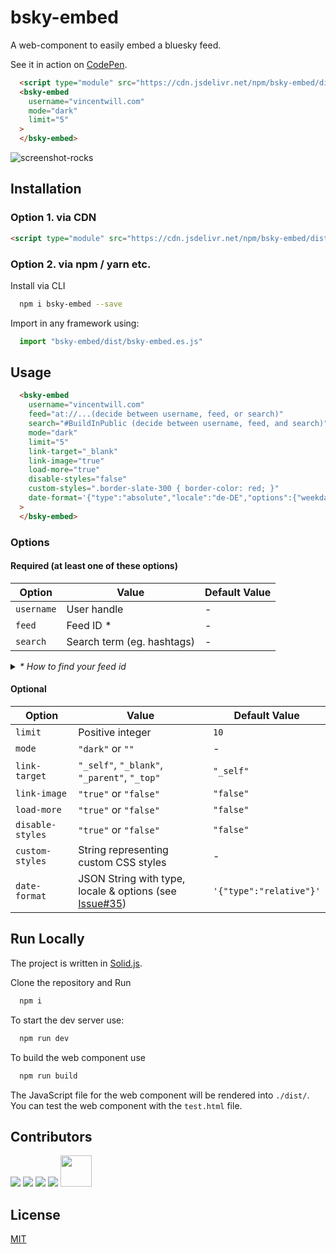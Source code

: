 
# bsky-embed

A web-component to easily embed a bluesky feed.

See it in action on [CodePen](https://codepen.io/Vincenius/pen/RwdXgyw?editors=1000).

```html
  <script type="module" src="https://cdn.jsdelivr.net/npm/bsky-embed/dist/bsky-embed.es.js" async></script>
  <bsky-embed
    username="vincentwill.com"
    mode="dark"
    limit="5"
  >
  </bsky-embed>
```

![screenshot-rocks](https://github.com/Vincenius/bsky-embed/assets/43953403/91661dd7-2a2d-47fe-b87e-c4fb6d9207b0)

## Installation

### Option 1. via CDN

```html
<script type="module" src="https://cdn.jsdelivr.net/npm/bsky-embed/dist/bsky-embed.es.js" async></script>
```

### Option 2. via npm / yarn etc.
Install via CLI
```bash
  npm i bsky-embed --save
```

Import in any framework using:
```javascript
  import "bsky-embed/dist/bsky-embed.es.js"
```

## Usage

```html
  <bsky-embed
    username="vincentwill.com"
    feed="at://...(decide between username, feed, or search)"
    search="#BuildInPublic (decide between username, feed, and search)"
    mode="dark"
    limit="5"
    link-target="_blank"
    link-image="true"
    load-more="true"
    disable-styles="false"
    custom-styles=".border-slate-300 { border-color: red; }"
    date-format='{"type":"absolute","locale":"de-DE","options":{"weekday":"long","year":"numeric","month":"long","day":"numeric"}}'
  >
  </bsky-embed>
```

### Options

#### Required (at least one of these options)

| Option    | Value                       | Default Value |
|-----------|-----------------------------|---------------|
| `username`| User handle                 | -             |
| `feed`    | Feed ID *                   | -             |
| `search`  | Search term (eg. hashtags)  | -             |

<details>
  <summary><i>* How to find your feed id</i></summary>
  Open the URL of your feed. Open the Developer tools and go to the network tab. Find the call from bluesky to the `getFeedGenerator`. It should show the feed id.<br/><br/>
  <img src="https://github.com/Vincenius/bsky-embed/assets/43953403/604fc30c-4c19-4391-aca3-663505c09345" alt="screenshot of the developer tools">
</details>

#### Optional

| Option           | Value                                               | Default Value |
|------------------|-----------------------------------------------------|---------------|
| `limit`          | Positive integer                                    | `10`          |
| `mode`           | `"dark"` or `""`                                    | -             |
| `link-target`    | `"_self"`, `"_blank"`, `"_parent"`, `"_top"`        | `"_self"`     |
| `link-image`     | `"true"` or `"false"`                               | `"false"`     |
| `load-more`      | `"true"` or `"false"`                               | `"false"`     |
| `disable-styles` | `"true"` or `"false"`                               | `"false"`     |
| `custom-styles  `| String representing custom CSS styles               | -             |
| `date-format`    | JSON String with type, locale & options (see [Issue#35](https://github.com/Vincenius/bsky-embed/issues/35))  | `'{"type":"relative"}'` |

## Run Locally

The project is written in [Solid.js](https://www.solidjs.com/).

Clone the repository and Run

```bash
  npm i
```

To start the dev server use:

```bash
  npm run dev
```

To build the web component use

```bash
  npm run build
```

The JavaScript file for the web component will be rendered into `./dist/`. You can test the web component with the `test.html` file.

## Contributors

[![](https://github.com/vincenius.png?size=50)](https://github.com/Vincenius)
[![](https://github.com/NicoNotAvailable.png?size=50)](https://github.com/NicoNotAvailable)
[![](https://github.com/sirteddi.png?size=50)](https://github.com/sirteddi)
[![](https://github.com/antont.png?size=50)](https://github.com/antont)
<a href="https://github.com/RetroGameDeveloper">
  <img src="https://github.com/RetroGameDeveloper.png" width="50" height="50" />
</a>

## License

[MIT](https://choosealicense.com/licenses/mit/)

